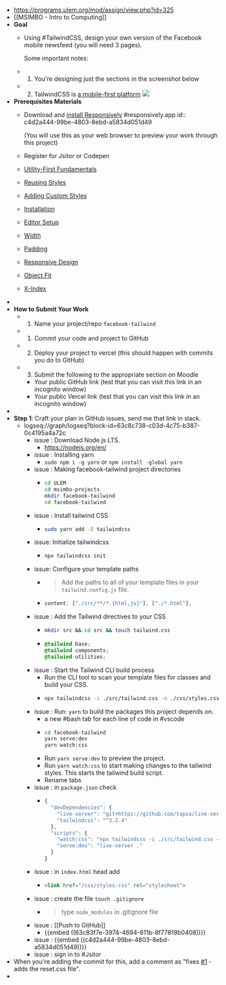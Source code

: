 - https://programs.ulem.org/mod/assign/view.php?id=325
- [[MSIMBO - Intro to Computing]]
- **Goal**
	- Using #TailwindCSS, design your own version of the Facebook mobile newsfeed (you will need 3 pages).
	  
	  Some important notes:
	- 1. You're designing just the sections in the screenshot below
	- 2. TailwindCSS is [a mobile-first platform](https://tailwindcss.com/docs/responsive-design#working-mobile-first)
	  ![](https://i.imgur.com/iVi8u3z.jpeg)
- **Prerequisites Materials**
	- Download and [install Responsively](https://responsively.app/) #responsively.app
	  id:: c4d2a444-99be-4803-8ebd-a5834d051d49
	  
	  (You will use this as your web browser to preview your work through this project)
	- Register for Jsitor or Codepen
	- [Utility-First Fundamentals](https://tailwindcss.com/docs/utility-first)
	- [Reusing Styles](https://tailwindcss.com/docs/reusing-styles)
	- [Adding Custom Styles](https://tailwindcss.com/docs/adding-custom-styles)
	- [Installation](https://tailwindcss.com/docs/installation)
	- [Editor Setup](https://tailwindcss.com/docs/editor-setup)
	- [Width](https://tailwindcss.com/docs/width)
	- [Padding](https://tailwindcss.com/docs/padding)
	- [Responsive Design](https://tailwindcss.com/docs/responsive-design)
	- [Object Fit](https://tailwindcss.com/docs/object-fit)
	- [X-Index](https://tailwindcss.com/docs/z-index)
-
- **How to Submit Your Work**
	- 1. Name your project/repo `facebook-tailwind`
	- 1. Commit your code and project to GitHub
	- 2. Deploy your project to vercel (this should happen with commits you do to GitHub)
	- 3. Submit the following to the appropriate section on Moodle
		- Your public GitHub link (test that you can visit this link in an incognito window)
		- Your public Vercel link (test that you can visit this link in an incognito window)
-
- **Step 1**: Craft your plan in GitHub issues, send me that link in slack.
	- logseq://graph/logseq?block-id=63c8c738-c03d-4c75-b387-0c4195a4a72c
		- issue : Download Node.js LTS.
			- https://nodejs.org/en/
		- issue : Installing yarn
			- `sudo npm i -g yarn` or `npm install -global yarn`
		- issue : Making facebook-tailwind project directories
			- ```bash
			  cd ULEM
			  cd msimbo-projects
			  mkdir facebook-tailwind
			  cd facebook-tailwind
			  ```
		- issue : Install tailwind CSS
			- ```bash
			  sudo yarn add -D tailwindcss
			  ```
		- issue: Initialize tailwindcss
			- ```bash
			  npx tailwindcss init
			  ```
		- issue: Configure your template paths
			- >Add the paths to all of your template files in your `tailwind.config.js` file.
			- ```js
			  content: ["./src/**/*.{html,js}"], ["./*.html"],
			  ```
		- issue : Add the Tailwind directives to your CSS
			- ```bash
			  mkdir src && cd src && touch tailwind.css
			  ```
			- ```css
			  @tailwind base;
			  @tailwind components;
			  @tailwind utilities;
			  ```
		- issue : Start the Tailwind CLI build process
			- Run the CLI tool to scan your template files for classes and build your CSS.
			- ```bash
			  npx tailwindcss -i ./src/tailwind.css -o ./css/styles.css --watch
			  ```
		- issue : Run: `yarn` to build the packages this project depends on.
			- a new #bash tab for each line of code in #vscode
			- ```bash
			  cd facebook-tailwind
			  yarn serve:dev
			  yarn watch:css
			  ```
			- Run `yarn serve:dev` to preview the project.
			- Run `yarn watch:css` to start making changes to the tailwind styles. This starts the tailwind build script.
			- Rename tabs
		- issue : in `package.json` check
			- ```js
			  {
			    "devDependencies": {
			      "live-server": "git+https://github.com/tapio/live-server.git#ad22544",
			      "tailwindcss": "^3.2.4"
			    },
			    "scripts": {
			      "watch:css": "npx tailwindcss -i ./src/tailwind.css -o ./css/style.css --watch",
			      "serve:dev": "live-server ."
			    }
			  }
			  ```
		- issue : in `index.html` head add
			- ```html
			  <link href="/css/styles.css" rel="stylesheet">
			  ```
		- issue : create the file `touch .gitignore`
			- >type `node_modules` in .gitignore file
		- issue : [[Push to GitHub]]
			- {{embed ((63c83f7e-3974-4694-811b-8f77819b0408))}}
		- issue : {{embed ((c4d2a444-99be-4803-8ebd-a5834d051d49))}}
		- issue : sign in to #Jsitor
- When you're adding the commit for this, add a comment as "fixes [#1](https://github.com/AmirhosseinOlyaei/google-html/issues/1) - adds the reset.css file".
-